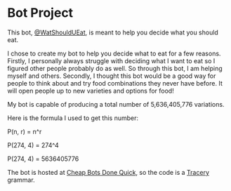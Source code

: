 # Bot Project

This bot, [@WatShouldUEat](https://twitter.com/WatShouldUEat), is meant to help you decide what you should eat. 

I chose to create my bot to help you decide what to eat for a few reasons. Firstly, I personally always struggle with deciding what I want to eat so I figured other people probably do as well. So through this bot, I am helping myself and others. Secondly, I thought this bot would be a good way for people to think about and try food combinations they never have before. It will open people up to new varieties and options for food! 

My bot is capable of producing a total number of 5,636,405,776 variations. 

Here is the formula I used to get this number: 

P(n, r) = n^r

P(274, 4) = 274^4

P(274, 4) = 5636405776

The bot is hosted at [Cheap Bots Done Quick](https://cheapbotsdonequick.com), so the code is a [Tracery](http://www.tracery.io/) grammar.

